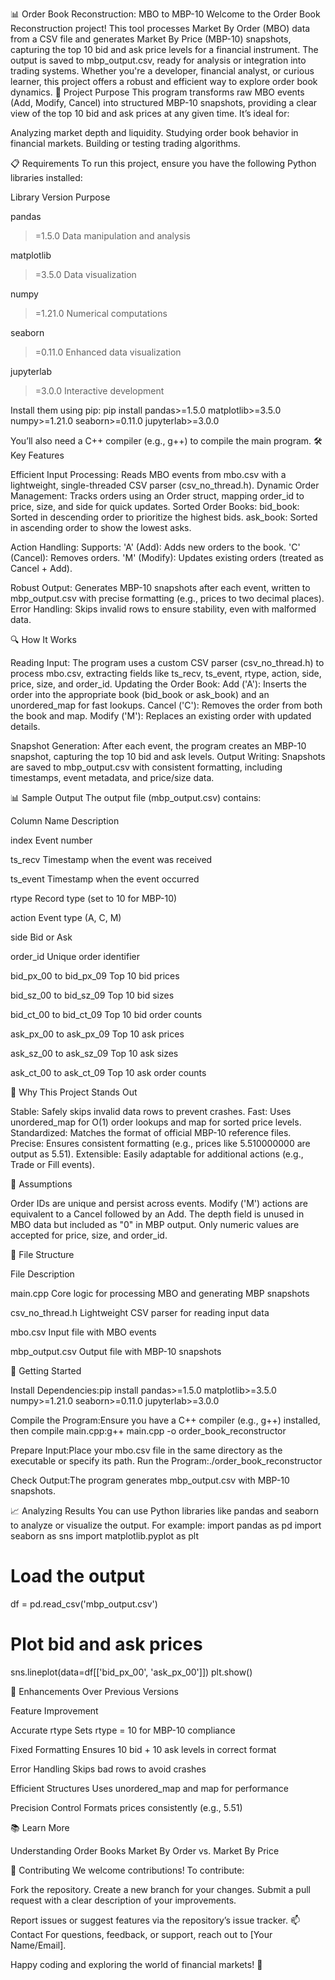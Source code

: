 📊 Order Book Reconstruction: MBO to MBP-10
Welcome to the Order Book Reconstruction project! This tool processes Market By Order (MBO) data from a CSV file and generates Market By Price (MBP-10) snapshots, capturing the top 10 bid and ask price levels for a financial instrument. The output is saved to mbp_output.csv, ready for analysis or integration into trading systems. Whether you're a developer, financial analyst, or curious learner, this project offers a robust and efficient way to explore order book dynamics.
🎯 Project Purpose
This program transforms raw MBO events (Add, Modify, Cancel) into structured MBP-10 snapshots, providing a clear view of the top 10 bid and ask prices at any given time. It’s ideal for:

Analyzing market depth and liquidity.
Studying order book behavior in financial markets.
Building or testing trading algorithms.

📋 Requirements
To run this project, ensure you have the following Python libraries installed:



Library
Version
Purpose



pandas
>=1.5.0
Data manipulation and analysis


matplotlib
>=3.5.0
Data visualization


numpy
>=1.21.0
Numerical computations


seaborn
>=0.11.0
Enhanced data visualization


jupyterlab
>=3.0.0
Interactive development


Install them using pip:
pip install pandas>=1.5.0 matplotlib>=3.5.0 numpy>=1.21.0 seaborn>=0.11.0 jupyterlab>=3.0.0

You’ll also need a C++ compiler (e.g., g++) to compile the main program.
🛠️ Key Features

Efficient Input Processing: Reads MBO events from mbo.csv with a lightweight, single-threaded CSV parser (csv_no_thread.h).
Dynamic Order Management: Tracks orders using an Order struct, mapping order_id to price, size, and side for quick updates.
Sorted Order Books:
bid_book: Sorted in descending order to prioritize the highest bids.
ask_book: Sorted in ascending order to show the lowest asks.


Action Handling: Supports:
'A' (Add): Adds new orders to the book.
'C' (Cancel): Removes orders.
'M' (Modify): Updates existing orders (treated as Cancel + Add).


Robust Output: Generates MBP-10 snapshots after each event, written to mbp_output.csv with precise formatting (e.g., prices to two decimal places).
Error Handling: Skips invalid rows to ensure stability, even with malformed data.

🔍 How It Works

Reading Input: The program uses a custom CSV parser (csv_no_thread.h) to process mbo.csv, extracting fields like ts_recv, ts_event, rtype, action, side, price, size, and order_id.
Updating the Order Book:
Add ('A'): Inserts the order into the appropriate book (bid_book or ask_book) and an unordered_map for fast lookups.
Cancel ('C'): Removes the order from both the book and map.
Modify ('M'): Replaces an existing order with updated details.


Snapshot Generation: After each event, the program creates an MBP-10 snapshot, capturing the top 10 bid and ask levels.
Output Writing: Snapshots are saved to mbp_output.csv with consistent formatting, including timestamps, event metadata, and price/size data.

📊 Sample Output
The output file (mbp_output.csv) contains:



Column Name
Description



index
Event number


ts_recv
Timestamp when the event was received


ts_event
Timestamp when the event occurred


rtype
Record type (set to 10 for MBP-10)


action
Event type (A, C, M)


side
Bid or Ask


order_id
Unique order identifier


bid_px_00 to bid_px_09
Top 10 bid prices


bid_sz_00 to bid_sz_09
Top 10 bid sizes


bid_ct_00 to bid_ct_09
Top 10 bid order counts


ask_px_00 to ask_px_09
Top 10 ask prices


ask_sz_00 to ask_sz_09
Top 10 ask sizes


ask_ct_00 to ask_ct_09
Top 10 ask order counts


💪 Why This Project Stands Out

Stable: Safely skips invalid data rows to prevent crashes.
Fast: Uses unordered_map for O(1) order lookups and map for sorted price levels.
Standardized: Matches the format of official MBP-10 reference files.
Precise: Ensures consistent formatting (e.g., prices like 5.510000000 are output as 5.51).
Extensible: Easily adaptable for additional actions (e.g., Trade or Fill events).

📝 Assumptions

Order IDs are unique and persist across events.
Modify ('M') actions are equivalent to a Cancel followed by an Add.
The depth field is unused in MBO data but included as "0" in MBP output.
Only numeric values are accepted for price, size, and order_id.

📁 File Structure



File
Description



main.cpp
Core logic for processing MBO and generating MBP snapshots


csv_no_thread.h
Lightweight CSV parser for reading input data


mbo.csv
Input file with MBO events


mbp_output.csv
Output file with MBP-10 snapshots


🚀 Getting Started

Install Dependencies:pip install pandas>=1.5.0 matplotlib>=3.5.0 numpy>=1.21.0 seaborn>=0.11.0 jupyterlab>=3.0.0


Compile the Program:Ensure you have a C++ compiler (e.g., g++) installed, then compile main.cpp:g++ main.cpp -o order_book_reconstructor


Prepare Input:Place your mbo.csv file in the same directory as the executable or specify its path.
Run the Program:./order_book_reconstructor


Check Output:The program generates mbp_output.csv with MBP-10 snapshots.

📈 Analyzing Results
You can use Python libraries like pandas and seaborn to analyze or visualize the output. For example:
import pandas as pd
import seaborn as sns
import matplotlib.pyplot as plt

# Load the output
df = pd.read_csv('mbp_output.csv')

# Plot bid and ask prices
sns.lineplot(data=df[['bid_px_00', 'ask_px_00']])
plt.show()

🌟 Enhancements Over Previous Versions



Feature
Improvement



Accurate rtype
Sets rtype = 10 for MBP-10 compliance


Fixed Formatting
Ensures 10 bid + 10 ask levels in correct format


Error Handling
Skips bad rows to avoid crashes


Efficient Structures
Uses unordered_map and map for performance


Precision Control
Formats prices consistently (e.g., 5.51)


📚 Learn More

Understanding Order Books
Market By Order vs. Market By Price

🤝 Contributing
We welcome contributions! To contribute:

Fork the repository.
Create a new branch for your changes.
Submit a pull request with a clear description of your improvements.

Report issues or suggest features via the repository’s issue tracker.
📫 Contact
For questions, feedback, or support, reach out to [Your Name/Email].

Happy coding and exploring the world of financial markets! 🚀

